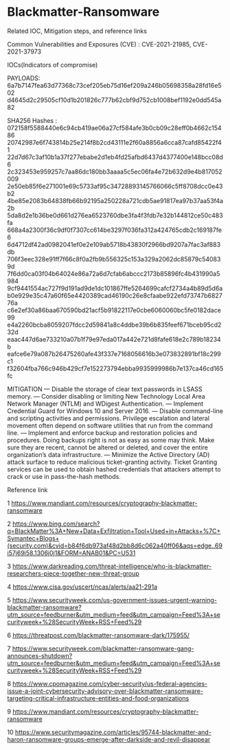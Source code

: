 # Blackmatter-Ransomware
Related IOC, Mitigation steps, and reference links

Common Vulnerabilities and Exposures (CVE) : CVE-2021-21985, CVE-2021-37973 

IOCs(Indicators of compromise)

PAYLOADS: 
6a7b7147fea63d77368c73cef205eb75d16ef209a246b05698358a28fd16e502 
d4645d2c29505cf10d1b201826c777b62cbf9d752cb1008bef1192e0dd545a82 

SHA256 Hashes :
072158f5588440e6c94cb419ae06a27cf584afe3b0cb09c28eff0b4662c15486 
20742987e6f743814b25e214f8b2cd43111e2f60a8856a6cca87cafd85422f41 
22d7d67c3af10b1a37f277ebabe2d1eb4fd25afbd6437d4377400e148bcc08d6 
2c323453e959257c7aa86dc180bb3aaaa5c5ec06fa4e72b632d9e4b817052009 
2e50eb85f6e271001e69c5733af95c34728893145766066c5ff8708dcc0e43b2 
4be85e2083b64838fb66b92195a250228a721cdb5ae91817ea97b37aa53f4a2b 
5da8d2e1b36be0d661d276ea6523760dbe3fa4f3fdb7e32b144812ce50c483fa 
668a4a2300f36c9df0f7307cc614be3297f036fa312a424765cdb2c169187fe6 
6d4712df42ad0982041ef0e2e109ab5718b43830f2966bd9207a7fac3af883db 
706f3eec328e91ff7f66c8f0a2fb9b556325c153a329a2062dc85879c540839d 
7f6dd0ca03f04b64024e86a72a6d7cfab6abccc2173b85896fc4b431990a5984 
9cf9441554ac727f9d191ad9de1dc101867ffe5264699cafcf2734a4b89d5d6a 
b0e929e35c47a60f65e4420389cad46190c26e8cfaabe922efd73747b682776a 
c6e2ef30a86baa670590bd21acf5b91822117e0cbe6060060bc5fe0182dace99 
e4a2260bcba8059207fdcc2d59841a8c4ddbe39b6b835feef671bceb95cd232d 
eaac447d6ae733210a07b1f79e97eda017a442e721d8fafe618e2c789b18234b 
eafce6e79a087b26475260afe43f337e7168056616b3e073832891bf18c299c1 
f32604fba766c946b429cf7e152273794ebba9935999986b7e137ca46cd165fc 
  
MITIGATION
—	Disable the storage of clear text passwords in LSASS memory.
—	Consider disabling or limiting New Technology Local Area Network Manager (NTLM) and WDigest Authentication.
—	Implement Credential Guard for Windows 10 and Server 2016.
—	Disable command-line and scripting activities and permissions. Privilege escalation and lateral movement often depend on software utilities that run from the command line.
—	Implement and enforce backup and restoration policies and procedures. Doing backups right is not as easy as some may think. Make sure they are recent, cannot be altered or deleted, and cover the entire organization’s data infrastructure.
—	Minimize the Active Directory (AD) attack surface to reduce malicious ticket-granting activity. Ticket Granting services can be used to obtain hashed credentials that attackers attempt to crack or use in pass-the-hash methods.

Reference link

1	https://www.mandiant.com/resources/cryptography-blackmatter-ransomware

2	https://www.bing.com/search?q=BlackMatter%3A+New+Data+Exfiltration+Tool+Used+in+Attacks+%7C+Symantec+Blogs+(security.com)&cvid=b84f6db973af48d2bb8d6c062a40ff06&aqs=edge..69i57j69i58.1306j0j1&FORM=ANAB01&PC=U531

3	https://www.darkreading.com/threat-intelligence/who-is-blackmatter-researchers-piece-together-new-threat-group 

4	https://www.cisa.gov/uscert/ncas/alerts/aa21-291a 

5	https://www.securityweek.com/us-government-issues-urgent-warning-blackmatter-ransomware?utm_source=feedburner&utm_medium=feed&utm_campaign=Feed%3A+securityweek+%28SecurityWeek+RSS+Feed%29 

6	https://threatpost.com/blackmatter-ransomware-dark/175955/ 

7	https://www.securityweek.com/blackmatter-ransomware-gang-announces-shutdown?utm_source=feedburner&utm_medium=feed&utm_campaign=Feed%3A+securityweek+%28SecurityWeek+RSS+Feed%29 

8	https://www.cpomagazine.com/cyber-security/us-federal-agencies-issue-a-joint-cybersecurity-advisory-over-blackmatter-ransomware-targeting-critical-infrastructure-entities-and-food-organizations 

9	https://www.mandiant.com/resources/cryptography-blackmatter-ransomware 

10	https://www.securitymagazine.com/articles/95744-blackmatter-and-haron-ransomware-groups-emerge-after-darkside-and-revil-disappear 
